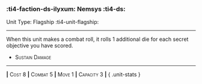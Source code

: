 ### :ti4-faction-ds-ilyxum: **Nemsys** :ti4-ds:

Unit Type: Flagship :ti4-unit-flagship:

---

When this unit makes a combat roll, it rolls 1 additional die for each secret objective you have scored.

* <span style="font-variant:small-caps;">Sustain Damage</span> 


---

__|__ <span style="font-variant:small-caps;">Cost 8</span> __|__ <span style="font-variant:small-caps;">Combat 5</span> __|__ <span style="font-variant:small-caps;">Move 1</span> __|__ <span style="font-variant:small-caps;">Capacity 3</span> __|__
{ .unit-stats }

